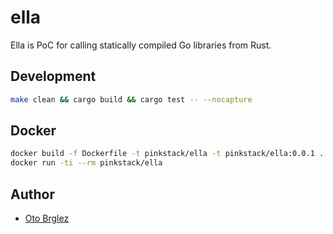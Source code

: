 # ella

Ella is PoC for calling statically compiled Go libraries from Rust.

## Development

```bash
make clean && cargo build && cargo test -- --nocapture
```

## Docker

```bash
docker build -f Dockerfile -t pinkstack/ella -t pinkstack/ella:0.0.1 .
docker run -ti --rm pinkstack/ella
```

## Author
- [Oto Brglez](https://github.com/otobrglez)
